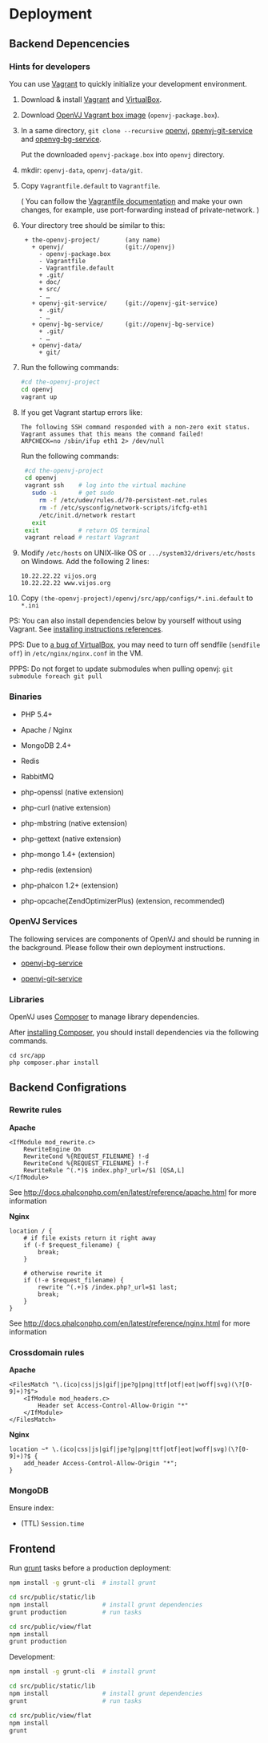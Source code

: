 # Deployment

## Backend Depencencies

### Hints for developers

You can use [Vagrant](http://www.vagrantup.com/) to quickly initialize your development environment. 

1. Download & install [Vagrant](http://downloads.vagrantup.com/) and [VirtualBox](https://www.virtualbox.org/wiki/Downloads).

2. Download [OpenVJ Vagrant box image](http://pan.baidu.com/share/link?shareid=4281126144&uk=3255084544) (`openvj-package.box`).

3. In a same directory, `git clone --recursive` [openvj](https://github.com/vijos/openvj.git), [openvj-git-service](https://github.com/vijos/openvj-git-service.git) and [openvg-bg-service](https://github.com/vijos/openvj-bg-service.git). 
   
   Put the downloaded `openvj-package.box` into `openvj` directory.

4. mkdir: `openvj-data`, `openvj-data/git`.

5. Copy `Vagrantfile.default` to `Vagrantfile`.
   
   ( You can follow the [Vagrantfile documentation](http://docs.vagrantup.com/v2/vagrantfile/index.html) and make your own changes, for example, use port-forwarding instead of private-network. )

6. Your directory tree should be similar to this:
   
   ```
    + the-openvj-project/       (any name)
      + openvj/                 (git://openvj)
        - openvj-package.box
        - Vagrantfile
        - Vagrantfile.default
        + .git/
        + doc/
        + src/
        - …
      + openvj-git-service/     (git://openvj-git-service)
        + .git/
        - …
      + openvj-bg-service/      (git://openvj-bg-service)
        + .git/
        - …
      + openvj-data/
        + git/
   ```

7. Run the following commands:
 
   ```bash
   #cd the-openvj-project
   cd openvj
   vagrant up
   ```

8. If you get Vagrant startup errors like: 

   ```
   The following SSH command responded with a non-zero exit status.
   Vagrant assumes that this means the command failed!
   ARPCHECK=no /sbin/ifup eth1 2> /dev/null
   ```
   
   Run the following commands:
   
   ```bash
    #cd the-openvj-project
    cd openvj
    vagrant ssh    # log into the virtual machine
      sudo -i      # get sudo
        rm -f /etc/udev/rules.d/70-persistent-net.rules
        rm -f /etc/sysconfig/network-scripts/ifcfg-eth1
        /etc/init.d/network restart
      exit
    exit           # return OS terminal
    vagrant reload # restart Vagrant
   ```

9. Modify `/etc/hosts` on UNIX-like OS or `.../system32/drivers/etc/hosts` on Windows. Add the following 2 lines:

   ```
   10.22.22.22 vijos.org
   10.22.22.22 www.vijos.org
   ```

10. Copy `(the-openvj-project)/openvj/src/app/configs/*.ini.default` to `*.ini`

PS: You can also install dependencies below by yourself without using Vagrant. See [installing instructions references](env_links.md).

PPS: Due to [a bug of VirtualBox](http://stackoverflow.com/questions/9479117/vagrant-virtualbox-apache2-strange-cache-behaviour), you may need to turn off sendfile (`sendfile off`) in `/etc/nginx/nginx.conf` in the VM.

PPPS: Do not forget to update submodules when pulling openvj: `git submodule foreach git pull`

### Binaries

- PHP 5.4+

- Apache / Nginx

- MongoDB 2.4+

- Redis

- RabbitMQ

- php-openssl (native extension)

- php-curl (native extension)

- php-mbstring (native extension)

- php-gettext (native extension)

- php-mongo 1.4+ (extension)

- php-redis (extension)

- php-phalcon 1.2+ (extension)

- php-opcache(ZendOptimizerPlus) (extension, recommended)

### OpenVJ Services

The following services are components of OpenVJ and should be running in the background. Please follow their own deployment instructions.

- [openvj-bg-service](https://github.com/vijos/openvj-bg-service)

- [openvj-git-service](https://github.com/vijos/openvj-git-service)

### Libraries

OpenVJ uses [Composer](http://getcomposer.org/) to manage library dependencies.

After [installing Composer](http://getcomposer.org/doc/00-intro.md), you should install dependencies via the following commands.

```
cd src/app
php composer.phar install
```

## Backend Configrations

### Rewrite rules

**Apache**

```
<IfModule mod_rewrite.c>
    RewriteEngine On
    RewriteCond %{REQUEST_FILENAME} !-d
    RewriteCond %{REQUEST_FILENAME} !-f
    RewriteRule ^(.*)$ index.php?_url=/$1 [QSA,L]
</IfModule>
```

See http://docs.phalconphp.com/en/latest/reference/apache.html for more information

**Nginx**

```
location / {
    # if file exists return it right away
    if (-f $request_filename) {
        break;
    }

    # otherwise rewrite it
    if (!-e $request_filename) {
        rewrite ^(.+)$ /index.php?_url=$1 last;
        break;
    }
}
```

See http://docs.phalconphp.com/en/latest/reference/nginx.html for more information

### Crossdomain rules

**Apache**

```
<FilesMatch "\.(ico|css|js|gif|jpe?g|png|ttf|otf|eot|woff|svg)(\?[0-9]+)?$">
    <IfModule mod_headers.c>
        Header set Access-Control-Allow-Origin "*"
    </IfModule>
</FilesMatch>
```

**Nginx**

```
location ~* \.(ico|css|js|gif|jpe?g|png|ttf|otf|eot|woff|svg)(\?[0-9]+)?$ {
    add_header Access-Control-Allow-Origin "*";
}
```

### MongoDB

Ensure index:

- (TTL) `Session.time`

## Frontend

Run [grunt](http://gruntjs.com/getting-started) tasks before a production deployment:

```bash
npm install -g grunt-cli  # install grunt

cd src/public/static/lib
npm install               # install grunt dependencies
grunt production          # run tasks

cd src/public/view/flat
npm install
grunt production
```

Development:

```bash
npm install -g grunt-cli  # install grunt

cd src/public/static/lib
npm install               # install grunt dependencies
grunt                     # run tasks

cd src/public/view/flat
npm install
grunt
```
